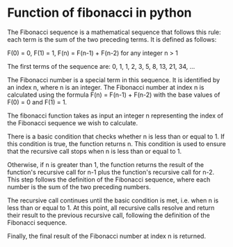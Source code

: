 # Function of fibonacci in python


The Fibonacci sequence is a mathematical sequence that follows this rule: each term is the sum of the two preceding terms. It is defined as follows:

F(0) = 0, F(1) = 1, F(n) = F(n-1) + F(n-2) for any integer n > 1

The first terms of the sequence are: 0, 1, 1, 2, 3, 5, 8, 13, 21, 34, ...

The Fibonacci number is a special term in this sequence. It is identified by an index n, where n is an integer. The Fibonacci number at index n is calculated using the formula F(n) = F(n-1) + F(n-2) with the base values of F(0) = 0 and F(1) = 1.


The fibonacci function takes as input an integer n representing the index of the Fibonacci sequence we wish to calculate.

There is a basic condition that checks whether n is less than or equal to 1. If this condition is true, the function returns n. This condition is used to ensure that the recursive call stops when n is less than or equal to 1.

Otherwise, if n is greater than 1, the function returns the result of the function's recursive call for n-1 plus the function's recursive call for n-2. This step follows the definition of the Fibonacci sequence, where each number is the sum of the two preceding numbers.

The recursive call continues until the basic condition is met, i.e. when n is less than or equal to 1. At this point, all recursive calls resolve and return their result to the previous recursive call, following the definition of the Fibonacci sequence.

Finally, the final result of the Fibonacci number at index n is returned.



